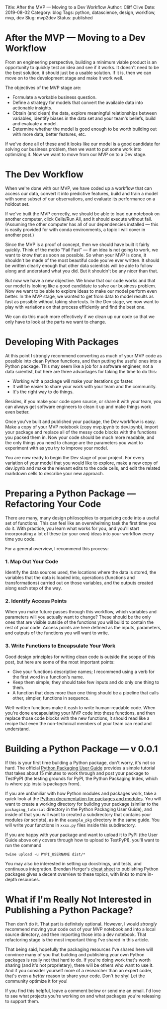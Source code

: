 Title: After the MVP — Moving to a Dev Workflow
Author: Cliff Clive
Date: 2019-08-02
Category: blog
Tags: python, datascience, design, workflow, mvp, dev
Slug: mvp2dev
Status: published

# After the MVP — Moving to a Dev Workflow

From an engineering perspective, building a minimum viable product is an opportunity to quickly test an idea and see if it works. It doesn't need to be the best solution, it should just be a usable solution. If it is, then we can move on to the development stage and make it work well.

The objectives of the MVP stage are:

- Formulate a workable business question.
- Define a strategy for models that convert the available data into actionable insights.
- Obtain (and clean) the data, explore meaningful relationships between variables, identify biases in the data set and your team's beliefs, build and evaluate a model.
- Determine whether the model is good enough to be worth building out with more data, better features, etc.

If we've done all of these and it looks like our model is a good candidate for solving our business problem, then we want to put some work into optimizing it. Now we want to move from our MVP on to a Dev stage.

# The Dev Workflow

When we're done with our MVP, we have coded up a workflow that can access our data, convert it into predictive features, build and train a model with some subset of our observations, and evaluate its performance on a holdout set.

If we've built the MVP correctly, we should be able to load our notebook on another computer, click Cells/Run All, and it should execute without fail. (Assuming the other computer has all of our dependencies installed — this is easily provided for with conda environments, a topic I will cover in another post.)

Since the MVP is a proof of concept, then we should have built it fairly quickly. Think of the motto "Fail Fast" — if an idea is not going to work, we want to know that as soon as possible. So when your MVP is done, it shouldn't be made of the most beautiful code you've ever written. It should be written clearly enough that other data scientists will be able to follow along and understand what you did. But it shouldn't be any nicer than that.

But now we have a new objective. We know that our code works and that our model is looking like a good candidate to solve our business problem. Now we want to be able to explore ideas to make our model perform even better. In the MVP stage, we wanted to get from data to model results as fast as possible without taking shortcuts. In the Dev stage, we now want to play with variations on that process efficiently and find the best one. 

We can do this much more effectively if we clean up our code so that we only have to look at the parts we want to change.

# Developing With Packages

At this point I strongly recommend converting as much of your MVP code as possible into clean Python functions, and then putting the useful ones into a Python package. This may seem like a job for a software engineer, not a data scientist, but here are three advantages for taking the time to do this:

- Working with a package will make your iterations go faster.
- It will be easier to share your work with your team and the community.
- It's the right way to do things.

Besides, if you make your code open source, or share it with your team, you can always get software engineers to clean it up and make things work even better.

Once you've built and published your package, the Dev workflow is easy. Make a copy of your MVP notebook (copy mvp.ipynb to dev.ipynb), import your package and replace all of the messy code blocks with the functions you packed them in. Now your code should be much more readable, and the only things you need to change are the parameters you want to experiment with as you try to improve your model.

You are now ready to begin the Dev stage of your project. For every variation of your model that you would like to explore, make a new copy of dev.ipynb and make the relevant edits to the code cells, and edit the related markdown cells to describe your new approach.

# Preparing a Python Package — Refactoring Your Code

There are many, many design philosophies to organizing code into a useful set of functions. This can feel like an overwhelming task the first time you do it. With practice, you learn what works for you, and you'll start incorporating a lot of these (or your own) ideas into your workflow every time you code.

For a general overview, I recommend this process:

### 1. Map Out Your Code

Identify the data sources used, the locations where the data is stored, the variables that the data is loaded into, operations (functions and transformations) carried out on those variables, and the outputs created along each step of the way.

### 2. Identify Access Points

When you make future passes through this workflow, which variables and parameters will you actually want to change? These should be the only ones that are visible outside of the functions you will build to contain the rest of your code. Access points are here defined as the inputs, parameters, and outputs of the functions you will want to write.

### 3. Write Functions to Encapsulate Your Work

Good design principles for writing clean code is outside the scope of this post, but here are some of the most important points:

- Give your functions descriptive names; I recommend using a verb for the first word in a function's name.
- Keep them simple; they should take few inputs and do only one thing to them.
- A function that does more than one thing should be a pipeline that calls other, simpler, functions in sequence.

Well-written functions make it eash to write human-readable code. When you're done encapsulating your MVP code into these functions, and then replace those code blocks with the new functions, it should read like a recipe that even the non-technical members of your team can read and understand.

# Building a Python Package — v 0.0.1

If this is your first time building a Python package, don't worry, it's not so hard. The official [Python Packaging User Guide](https://packaging.python.org/tutorials/packaging-projects/) provides a simple tutorial that takes about 15 minutes to work through and post your package to TestPyPI (the testing grounds for PyPI, the Python Packaging Index, which is where `pip` installs packages from). 

If you are unfamiliar with how Python modules and packages work, take a quick look at the [Python documentation for packages and modules](https://docs.python.org/3/tutorial/modules.html#packages). You will want to create a working directory for building your package (similar to the `packaging_tutorial` directory in the Python Packaging User Guide), and inside of that you will want to created a subdirectory that contains your modules (or scripts), as in the `example_pkg` directory in the same guide. You will write your functions in `xxxx.py` files inside this subdirectory. 

If you are happy with your package and want to upload it to PyPI (the User Guide above only covers through how to upload to TestPyPI), you'll want to run the command

```
twine upload -u PYPI_USERNAME dist/*
```

You may also be interested in setting up docstrings, unit tests, and continuous integration. Brendan Herger's [cheat sheet](https://www.hergertarian.com/cheat-sheet-publishing-a-python-package) to publishing Python packages gives a decent overview to these topics, with links to more in-depth resources.

# What if I'm Really Not Interested in Publishing a Python Package?

Then don't do it. That part is definitely optional. However, I would _strongly_ recommend moving your code out of your MVP notebook and into a local source directory, and then importing those into a dev notebook. That refactoring stage is the most important thing I've shared in this article.

That being said, hopefully the packaging resources I've shared here will convince many of you that building and publishing your own Python packages is really not that hard to do. If you're doing work that's worth sharing (and it's not proprietary), there will be others who want to use it. And if you consider yourself more of a researcher than an expert coder, that's even a _better_ reason to share your code. Don't be shy! Let the community optimize it for you!

If you find this helpful, leave a comment below or send me an email. I'd love to see what projects you're working on and what packages you're releasing to support them.